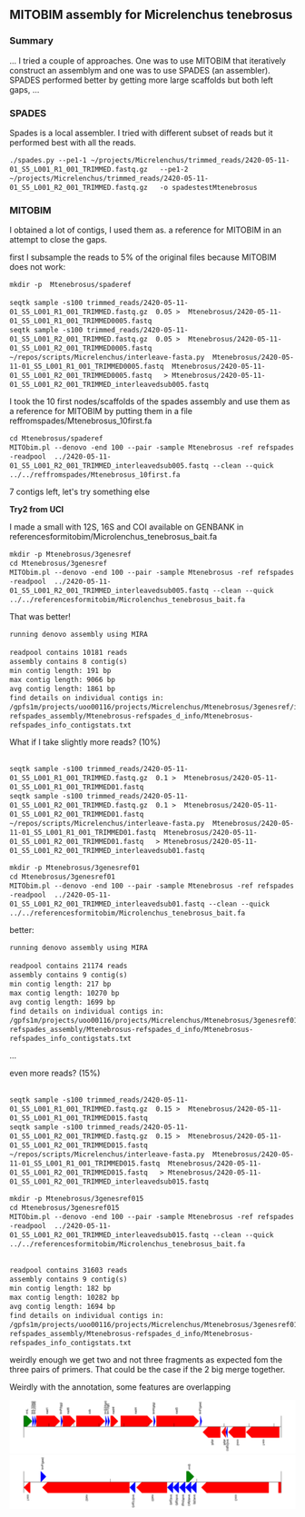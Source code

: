 ## MITOBIM assembly for Micrelenchus tenebrosus

### Summary


...
I tried a couple of approaches. One was to use MITOBIM that iteratively construct an assemblym and one was to use SPADES (an assembler). SPADES performed better by getting more large scaffolds but both left gaps,
...


### SPADES

Spades is a local assembler. I tried with different subset of reads but it performed best with all the reads.

```
./spades.py --pe1-1 ~/projects/Micrelenchus/trimmed_reads/2420-05-11-01_S5_L001_R1_001_TRIMMED.fastq.gz   --pe1-2 ~/projects/Micrelenchus/trimmed_reads/2420-05-11-01_S5_L001_R2_001_TRIMMED.fastq.gz   -o spadestestMtenebrosus
```


### MITOBIM

I obtained a lot of contigs, I used them as. a reference for MITOBIM in an attempt to close the gaps.

first I subsample the reads to 5% of the original files because MITOBIM does not work:


```
mkdir -p  Mtenebrosus/spaderef

seqtk sample -s100 trimmed_reads/2420-05-11-01_S5_L001_R1_001_TRIMMED.fastq.gz  0.05 >  Mtenebrosus/2420-05-11-01_S5_L001_R1_001_TRIMMED0005.fastq 
seqtk sample -s100 trimmed_reads/2420-05-11-01_S5_L001_R2_001_TRIMMED.fastq.gz  0.05 >  Mtenebrosus/2420-05-11-01_S5_L001_R2_001_TRIMMED0005.fastq
~/repos/scripts/Micrelenchus/interleave-fasta.py  Mtenebrosus/2420-05-11-01_S5_L001_R1_001_TRIMMED0005.fastq  Mtenebrosus/2420-05-11-01_S5_L001_R2_001_TRIMMED0005.fastq   > Mtenebrosus/2420-05-11-01_S5_L001_R2_001_TRIMMED_interleavedsub005.fastq

```

I took the 10 first nodes/scaffolds of the spades assembly and use them as a reference for MITOBIM by putting them in a file reffromspades/Mtenebrosus_10first.fa 


```
cd Mtenebrosus/spaderef
MITObim.pl --denovo -end 100 --pair -sample Mtenebrosus -ref refspades -readpool  ../2420-05-11-01_S5_L001_R2_001_TRIMMED_interleavedsub005.fastq --clean --quick ../../reffromspades/Mtenebrosus_10first.fa 
```

7 contigs left, let's try something else

**Try2 from UCI**

I made a small with  12S, 16S and COI available on GENBANK in referencesformitobim/Microlenchus_tenebrosus_bait.fa

```
mkdir -p Mtenebrosus/3genesref
cd Mtenebrosus/3genesref
MITObim.pl --denovo -end 100 --pair -sample Mtenebrosus -ref refspades -readpool  ../2420-05-11-01_S5_L001_R2_001_TRIMMED_interleavedsub005.fastq --clean --quick ../../referencesformitobim/Microlenchus_tenebrosus_bait.fa
```

That was better!

```
running denovo assembly using MIRA

readpool contains 10181 reads
assembly contains 8 contig(s)
min contig length: 191 bp
max contig length: 9066 bp
avg contig length: 1861 bp
find details on individual contigs in: /gpfs1m/projects/uoo00116/projects/Micrelenchus/Mtenebrosus/3genesref/iteration8/Mtenebrosus-refspades_assembly/Mtenebrosus-refspades_d_info/Mtenebrosus-refspades_info_contigstats.txt
```	

What if I take slightly more reads? (10%)


```

seqtk sample -s100 trimmed_reads/2420-05-11-01_S5_L001_R1_001_TRIMMED.fastq.gz  0.1 >  Mtenebrosus/2420-05-11-01_S5_L001_R1_001_TRIMMED01.fastq 
seqtk sample -s100 trimmed_reads/2420-05-11-01_S5_L001_R2_001_TRIMMED.fastq.gz  0.1 >  Mtenebrosus/2420-05-11-01_S5_L001_R2_001_TRIMMED01.fastq
~/repos/scripts/Micrelenchus/interleave-fasta.py  Mtenebrosus/2420-05-11-01_S5_L001_R1_001_TRIMMED01.fastq  Mtenebrosus/2420-05-11-01_S5_L001_R2_001_TRIMMED01.fastq   > Mtenebrosus/2420-05-11-01_S5_L001_R2_001_TRIMMED_interleavedsub01.fastq

```
```
mkdir -p Mtenebrosus/3genesref01
cd Mtenebrosus/3genesref01
MITObim.pl --denovo -end 100 --pair -sample Mtenebrosus -ref refspades -readpool  ../2420-05-11-01_S5_L001_R2_001_TRIMMED_interleavedsub01.fastq --clean --quick ../../referencesformitobim/Microlenchus_tenebrosus_bait.fa
```


better:
```
running denovo assembly using MIRA

readpool contains 21174 reads
assembly contains 9 contig(s)
min contig length: 217 bp
max contig length: 10270 bp
avg contig length: 1699 bp
find details on individual contigs in: /gpfs1m/projects/uoo00116/projects/Micrelenchus/Mtenebrosus/3genesref01/iteration9/Mtenebrosus-refspades_assembly/Mtenebrosus-refspades_d_info/Mtenebrosus-refspades_info_contigstats.txt
```
...

even more reads? (15%)

```

seqtk sample -s100 trimmed_reads/2420-05-11-01_S5_L001_R1_001_TRIMMED.fastq.gz  0.15 >  Mtenebrosus/2420-05-11-01_S5_L001_R1_001_TRIMMED015.fastq 
seqtk sample -s100 trimmed_reads/2420-05-11-01_S5_L001_R2_001_TRIMMED.fastq.gz  0.15 >  Mtenebrosus/2420-05-11-01_S5_L001_R2_001_TRIMMED015.fastq
~/repos/scripts/Micrelenchus/interleave-fasta.py  Mtenebrosus/2420-05-11-01_S5_L001_R1_001_TRIMMED015.fastq  Mtenebrosus/2420-05-11-01_S5_L001_R2_001_TRIMMED015.fastq   > Mtenebrosus/2420-05-11-01_S5_L001_R2_001_TRIMMED_interleavedsub015.fastq

```
```
mkdir -p Mtenebrosus/3genesref015
cd Mtenebrosus/3genesref015
MITObim.pl --denovo -end 100 --pair -sample Mtenebrosus -ref refspades -readpool  ../2420-05-11-01_S5_L001_R2_001_TRIMMED_interleavedsub015.fastq --clean --quick ../../referencesformitobim/Microlenchus_tenebrosus_bait.fa
```

```

readpool contains 31603 reads
assembly contains 9 contig(s)
min contig length: 182 bp
max contig length: 10282 bp
avg contig length: 1694 bp
find details on individual contigs in: /gpfs1m/projects/uoo00116/projects/Micrelenchus/Mtenebrosus/3genesref015/iteration7/Mtenebrosus-refspades_assembly/Mtenebrosus-refspades_d_info/Mtenebrosus-refspades_info_contigstats.txt
```

weirdly enough we get two and not three fragments as expected fom the three pairs of primers. That could be the case if the 2 big merge together. 

Weirdly with the annotation, some features  are overlapping

![c1](figure_cache/Mtenebrosusrefspadesc1.png)
![c2](figure_cache/Mtenebrosusrefspadesc2.png)